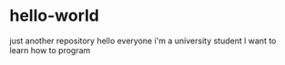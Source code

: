 # hello-world
just another repository
hello everyone
i'm a university student
l want to learn how to program
